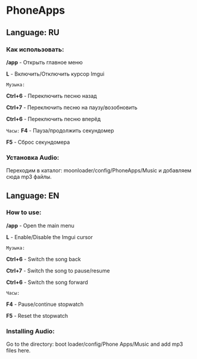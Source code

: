 # PhoneApps
## Language: RU
### Как использовать:
**/app** - Открыть главное меню

**L** - Включить/Отключить курсор Imgui

```Музыка:```

**Ctrl+6** - Переключить песню назад

**Ctrl+7** - Переключить песню на паузу/возобновить

**Ctrl+6** - Переключить песню вперёд

```Часы:```
**F4** - Пауза/продолжить секундомер

**F5** - Сброс секундомера

### Установка Audio:

Переходим в каталог: moonloader/config/PhoneApps/Music и добавляем сюда mp3 файлы.

## Language: EN
### How to use:
**/app** - Open the main menu 

**L** - Enable/Disable the Imgui cursor

```Музыка:```

**Ctrl+6** - Switch the song back

**Ctrl+7** - Switch the song to pause/resume

**Ctrl+6** - Switch the song forward

``Часы:``

**F4** - Pause/continue stopwatch

**F5** - Reset the stopwatch

### Installing Audio:

Go to the directory: boot loader/config/Phone Apps/Music and add mp3 files here.
